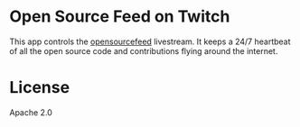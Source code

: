 # Open Source Feed on Twitch

This app controls the [opensourcefeed](https://twitch.tv/opensourcefeed) livestream. It keeps a 24/7 heartbeat of all the open source code and contributions flying around the internet.

# License

Apache 2.0
